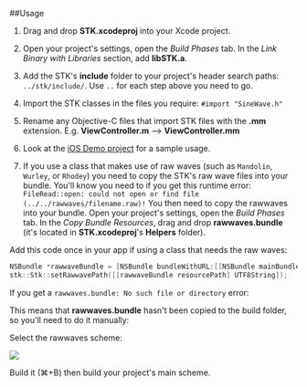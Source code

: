 ##Usage

1. Drag and drop **STK.xcodeproj** into your Xcode project.

1. Open your project's settings, open the *Build Phases* tab. In the *Link Binary with Libraries* section, add **libSTK.a**. 

1. Add the STK's **include** folder to your project's header search paths: `../stk/include/`. Use `..` for each step above you need to go. 

1. Import the STK classes in the files you require:
`#import "SineWave.h"`

1. Rename any Objective-C files that import STK files with the **.mm** extension. E.g. **ViewController.m** —> **ViewController.mm**

1. Look at the [iOS Demo project](..projects/demo/iOS%20Demo) for a sample usage. 


1. If you use a class that makes use of raw waves (such as `Mandolin`, `Wurley`, or `Rhodey`) you need to copy the STK's raw wave files into your bundle. You'll know you need to if you get this runtime error: 
`FileRead::open: could not open or find file (../../rawwaves/filename.raw)!`
You then need to copy the rawwaves into your bundle. Open your project's settings, open the *Build Phases* tab. In the *Copy Bundle Resources*, drag and drop **rawwaves.bundle** (it's located in **STK.xcodeproj**'s **Helpers** folder). 

Add this code once in your app if using a class that needs the raw waves: 

```objective-c
NSBundle *rawwaveBundle = [NSBundle bundleWithURL:[[NSBundle mainBundle] URLForResource:@"rawwaves" withExtension:@"bundle"]];
stk::Stk::setRawwavePath([[rawwaveBundle resourcePath] UTF8String]);
```

If you get a `rawwaves.bundle: No such file or directory` error:

This means that **rawwaves.bundle** hasn't been copied to the build folder, so you'll need to do it manually:

Select the rawwaves scheme:

  ![][rawwaves_scheme]
  
Build it (⌘+B)  then build your project's main scheme. 

[rawwaves_scheme]: http://i.imgur.com/PKd7epf.png
